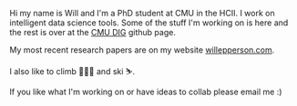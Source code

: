 Hi my name is Will and I'm a PhD student at CMU in the HCII. I work on intelligent data science tools. Some of the stuff I'm working on is here and the rest is over at the [CMU DIG](https://github.com/cmudig) github page.

My most recent research papers are on my website [willepperson.com](https://willepperson.com).

I also like to climb 🧗🏼‍♂️ and ski ⛷.

If you like what I'm working on or have ideas to collab please email me :)

